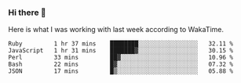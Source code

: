 ### Hi there 👋

Here is what I was working with last week according to WakaTime. 
<!--START_SECTION:waka-->
```text
Ruby         1 hr 37 mins    ████████░░░░░░░░░░░░░░░░░   32.11 % 
JavaScript   1 hr 31 mins    ███████▓░░░░░░░░░░░░░░░░░   30.15 % 
Perl         33 mins         ██▓░░░░░░░░░░░░░░░░░░░░░░   10.96 % 
Bash         22 mins         █▓░░░░░░░░░░░░░░░░░░░░░░░   07.32 % 
JSON         17 mins         █▒░░░░░░░░░░░░░░░░░░░░░░░   05.88 % 
```
<!--END_SECTION:waka-->

<!--
**keithort/keithort** is a ✨ _special_ ✨ repository because its `README.md` (this file) appears on your GitHub profile.

Here are some ideas to get you started:

- 🔭 I’m currently working on ...
- 🌱 I’m currently learning ...
- 👯 I’m looking to collaborate on ...
- 🤔 I’m looking for help with ...
- 💬 Ask me about ...
- 📫 How to reach me: ...
- 😄 Pronouns: ...
- ⚡ Fun fact: ...
-->
